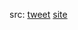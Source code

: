 src: [tweet](https://twitter.com/TaliaRinger/status/1668477958997127168) [site](https://groups.cs.umass.edu/binds/super-turing-computation/) 
